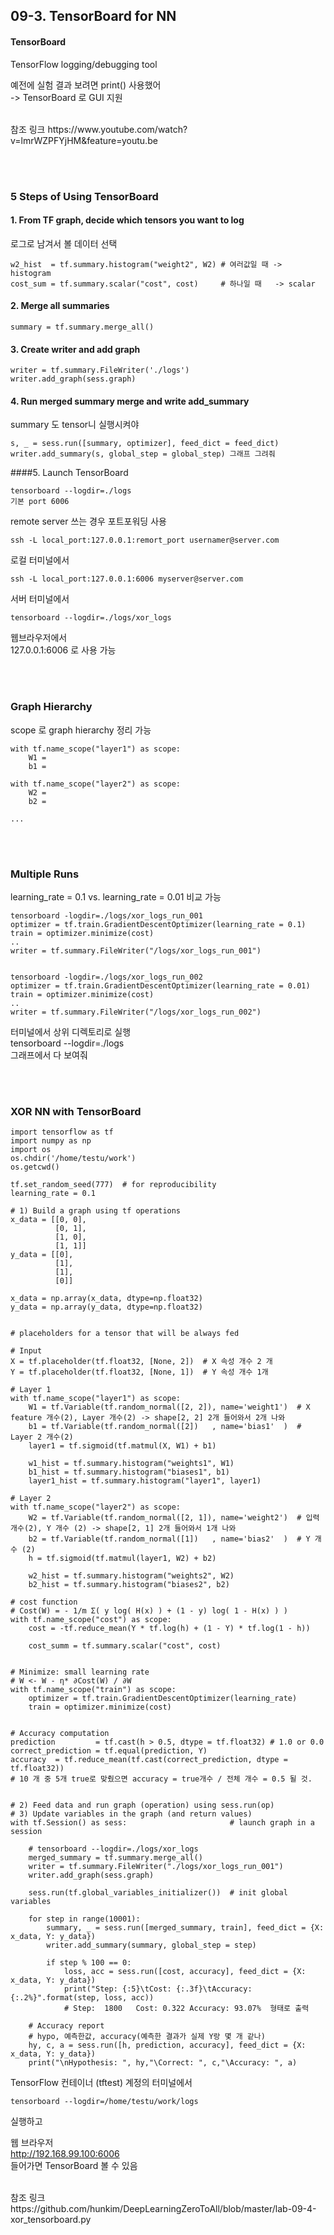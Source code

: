 <!--------------------------------------------------------------->
<!--------------------------------------------------------------->

## 09-3. TensorBoard for NN


#### TensorBoard

TensorFlow logging/debugging tool

예전에 실험 결과 보려면 print() 사용했어  
-> TensorBoard 로 GUI 지원


<br />
참조 링크  
https://www.youtube.com/watch?v=lmrWZPFYjHM&feature=youtu.be


<br /><br />
<!--------------------------------------------------------------->
<!--------------------------------------------------------------->

### 5 Steps of Using TensorBoard

#### 1. From TF graph, decide which tensors you want to log

로그로 남겨서 볼 데이터 선택
```
w2_hist  = tf.summary.histogram("weight2", W2) # 여러값일 때 -> histogram
cost_sum = tf.summary.scalar("cost", cost)     # 하나일 때   -> scalar
```

#### 2. Merge all summaries
```
summary = tf.summary.merge_all()
```

#### 3. Create writer and add graph
```
writer = tf.summary.FileWriter('./logs')
writer.add_graph(sess.graph)
```
#### 4. Run merged summary merge and write add_summary

summary 도 tensor니 실행시켜야
```
s, _ = sess.run([summary, optimizer], feed_dict = feed_dict)
writer.add_summary(s, global_step = global_step) 그래프 그려줘
```

####5. Launch TensorBoard
```
tensorboard --logdir=./logs
기본 port 6006
```

remote server 쓰는 경우 포트포워딩 사용
```
ssh -L local_port:127.0.0.1:remort_port usernamer@server.com
```

로컬 터미널에서
```
ssh -L local_port:127.0.0.1:6006 myserver@server.com
```

서버 터미널에서
```
tensorboard --logdir=./logs/xor_logs
```

웹브라우저에서  
127.0.0.1:6006 로 사용 가능


<br /><br />
<!--------------------------------------------------------------->
<!--------------------------------------------------------------->

### Graph Hierarchy

scope 로 graph hierarchy 정리 가능

```
with tf.name_scope("layer1") as scope:
	W1 =
	b1 =
	
with tf.name_scope("layer2") as scope:
	W2 =
	b2 =
	
...
```

<br /><br />
<!--------------------------------------------------------------->
<!--------------------------------------------------------------->

### Multiple Runs

learning_rate = 0.1 vs. learning_rate = 0.01  비교 가능

```
tensorboard -logdir=./logs/xor_logs_run_001
optimizer = tf.train.GradientDescentOptimizer(learning_rate = 0.1)
train = optimizer.minimize(cost)
..
writer = tf.summary.FileWriter("/logs/xor_logs_run_001")


tensorboard -logdir=./logs/xor_logs_run_002
optimizer = tf.train.GradientDescentOptimizer(learning_rate = 0.01)
train = optimizer.minimize(cost)
..
writer = tf.summary.FileWriter("/logs/xor_logs_run_002")
```

터미널에서 상위 디렉토리로 실행  
tensorboard --logdir=./logs  
그래프에서 다 보여줘  


<br /><br />
<!--------------------------------------------------------------->
<!--------------------------------------------------------------->

### XOR NN with TensorBoard

```
import tensorflow as tf
import numpy as np
import os
os.chdir('/home/testu/work') 
os.getcwd()

tf.set_random_seed(777)  # for reproducibility
learning_rate = 0.1

# 1) Build a graph using tf operations
x_data = [[0, 0],
          [0, 1],
          [1, 0],
          [1, 1]]
y_data = [[0],
          [1],
          [1],
          [0]]
          
x_data = np.array(x_data, dtype=np.float32)
y_data = np.array(y_data, dtype=np.float32)


# placeholders for a tensor that will be always fed

# Input
X = tf.placeholder(tf.float32, [None, 2])  # X 속성 개수 2 개
Y = tf.placeholder(tf.float32, [None, 1])  # Y 속성 개수 1개

# Layer 1
with tf.name_scope("layer1") as scope:
	W1 = tf.Variable(tf.random_normal([2, 2]), name='weight1')  # X feature 개수(2), Layer 개수(2) -> shape[2, 2] 2개 들어와서 2개 나와
	b1 = tf.Variable(tf.random_normal([2])   , name='bias1'  )  # Layer 2 개수(2)
	layer1 = tf.sigmoid(tf.matmul(X, W1) + b1)

	w1_hist = tf.summary.histogram("weights1", W1)
	b1_hist = tf.summary.histogram("biases1", b1)
	layer1_hist = tf.summary.histogram("layer1", layer1)
	
# Layer 2
with tf.name_scope("layer2") as scope:
	W2 = tf.Variable(tf.random_normal([2, 1]), name='weight2')  # 입력 개수(2), Y 개수 (2) -> shape[2, 1] 2개 들어와서 1개 나와
	b2 = tf.Variable(tf.random_normal([1])   , name='bias2'  )  # Y 개수 (2)
	h = tf.sigmoid(tf.matmul(layer1, W2) + b2)

	w2_hist = tf.summary.histogram("weights2", W2)
	b2_hist = tf.summary.histogram("biases2", b2)
	
# cost function
# Cost(W) = - 1/m Σ( y log( H(x) ) + (1 - y) log( 1 - H(x) ) )
with tf.name_scope("cost") as scope:
	cost = -tf.reduce_mean(Y * tf.log(h) + (1 - Y) * tf.log(1 - h))
	
	cost_summ = tf.summary.scalar("cost", cost)


# Minimize: small learning rate
# W <- W - η* ∂Cost(W) / ∂W
with tf.name_scope("train") as scope:
	optimizer = tf.train.GradientDescentOptimizer(learning_rate)
	train = optimizer.minimize(cost)


# Accuracy computation
prediction         = tf.cast(h > 0.5, dtype = tf.float32) # 1.0 or 0.0
correct_prediction = tf.equal(prediction, Y)
accuracy  = tf.reduce_mean(tf.cast(correct_prediction, dtype = tf.float32))
# 10 개 중 5개 true로 맞췄으면 accuracy = true개수 / 전체 개수 = 0.5 될 것.


# 2) Feed data and run graph (operation) using sess.run(op)
# 3) Update variables in the graph (and return values)
with tf.Session() as sess:                       # launch graph in a session

	# tensorboard --logdir=./logs/xor_logs
	merged_summary = tf.summary.merge_all()
	writer = tf.summary.FileWriter("./logs/xor_logs_run_001")
	writer.add_graph(sess.graph)
	
	sess.run(tf.global_variables_initializer())  # init global variables
	
	for step in range(10001):
		summary, _ = sess.run([merged_summary, train], feed_dict = {X: x_data, Y: y_data})
		writer.add_summary(summary, global_step = step)
		
		if step % 100 == 0:
			loss, acc = sess.run([cost, accuracy], feed_dict = {X: x_data, Y: y_data})
			print("Step: {:5}\tCost: {:.3f}\tAccuracy: {:.2%}".format(step, loss, acc))
	        # Step:  1800	Cost: 0.322	Accuracy: 93.07%  형태로 출력
	
	# Accuracy report
	# hypo, 예측한값, accuracy(예측한 결과가 실제 Y랑 몇 개 같나) 
	hy, c, a = sess.run([h, prediction, accuracy], feed_dict = {X: x_data, Y: y_data})
	print("\nHypothesis: ", hy,"\Correct: ", c,"\Accuracy: ", a)
```

TensorFlow 컨테이너 (tftest) 계정의 터미널에서  
```
tensorboard --logdir=/home/testu/work/logs
```
실행하고

웹 브라우저  
http://192.168.99.100:6006  
들어가면 TensorBoard 볼 수 있음

<br />
참조 링크  
https://github.com/hunkim/DeepLearningZeroToAll/blob/master/lab-09-4-xor_tensorboard.py


<br /><br />
